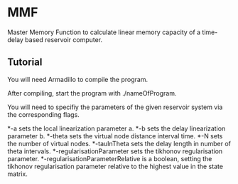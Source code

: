 # MMF
Master Memory Function to calculate linear memory capacity of a time-delay based reservoir computer.
## Tutorial

You will need Armadillo to compile the program.

After compiling, start the program with ./nameOfProgram.

You will need to specifiy the parameters of the given reservoir system via the corresponding flags.

 *-a sets the local linearization parameter a.
 *-b sets the delay linearization parameter b.
 *-theta sets the virtual node distance interval time.
 *-N sets the number of virtual nodes.
 *-tauInTheta sets the delay length in number of theta intervals.
 *-regularisationParameter sets the tikhonov regularisation parameter.
 *-regularisationParameterRelative is a boolean, setting the tikhonov regularisation parameter relative to the highest value in the state matrix.
